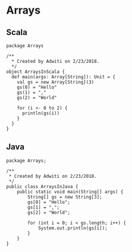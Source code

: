 # Arrays 

## Scala

    package Arrays
    
    /**
      * Created by Adwiti on 2/23/2018.
      */
    object ArraysInScala {
      def main(args: Array[String]): Unit = {
        val gs = new Array[String](3)
        gs(0) = "Hello"
        gs(1) = ","
        gs(2) = "World"
    
        for (i <- 0 to 2) {
          println(gs(i))
        }
      }
    }


## Java

    package Arrays;
    
    /**
     * Created by Adwiti on 2/23/2018.
     */
    public class ArraysInJava {
        public static void main(String[] args) {
            String[] gs = new String[3];
            gs[0] = "Hello";
            gs[1] = ",";
            gs[2] = "World";
    
            for (int i = 0; i < gs.length; i++) {
                System.out.println(gs[i]);
            }
        }
    }

